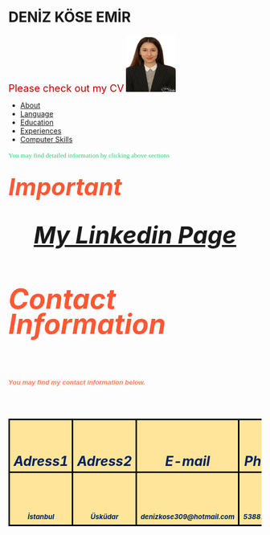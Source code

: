 <html>
<head>
<title>Deniz Köse Emir CV</title>
<script>
        let d = new Date();
        alert("Today's date is " + d);
    </script>
</head>
<body>
<h1>DENİZ KÖSE EMİR</h1>
<span
style='font-size:15.0pt;line-height:107%;color:#C00000'>Please check out my CV<o:p></o:p></span>
<img width=99 height=113  src="DKfoto.jpg" >
<nav>
  <ul>
    <li><a href="about.html">About</a></li>
    <li><a href="LANGUAGES.html">Language</a></li>
    <li><a href="EDUCATION.html">Education</a></li>
    <li><a href="EXPERIENCE.html">Experiences</a></li>
    <li><a href="COMPUTER SKILLS.html">Computer Skills</a></li>
  </ul>
</nav>
<font face="Tahoma" size="2px" color="#2ECC71">You may find detailed information by clicking above sections</font>
<h2><I><span
style='font-size:35.0pt;line-height:107%;color:#FF5733'>Important
<p align="center" class=MsoNormal><span lang=TR style='color:#002060;mso-ansi-language:TR'><a
href="https://tr.linkedin.com/in/deniz-k%C3%B6se-emir-89777193">My Linkedin Page</a><o:p></o:p></span></p>
<h3>Contact Information</h3>
<table class=MsoTableGrid border=1 cellspacing=0 cellpadding=0
 style='background:#FFE599;mso-background-themecolor:accent4;mso-background-themetint:
 102;border-collapse:collapse;border:none;mso-border-alt:solid windowtext 2.25pt;
 mso-yfti-tbllook:1184;mso-padding-alt:0cm 5.4pt 0cm 5.4pt;mso-border-insideh:
 2.25pt solid windowtext;mso-border-insidev:2.25pt solid windowtext'>
 <tr style='mso-yfti-irow:0;mso-yfti-firstrow:yes'>
  <td width=75 valign=top style='width:60pt;border:solid windowtext 2.25pt;
  padding:0cm 5.4pt 0cm 5.4pt'>
  <p class=MsoNormal align=center style='margin-bottom:0cm;margin-bottom:.0001pt;
  text-align:center;line-height:normal'><span style='font-size:20.0pt;
  color:#002060'>Adress1<o:p></o:p></span></p>
  </td>
  <td width=75 valign=top style='width:60pt;border:solid windowtext 2.25pt;
  border-left:none;mso-border-left-alt:solid windowtext 2.25pt;padding:0cm 5.4pt 0cm 5.4pt'>
  <p class=MsoNormal align=center style='margin-bottom:0cm;margin-bottom:.0001pt;
  text-align:center;line-height:normal'><span style='font-size:20.0pt;
  color:#002060'>Adress2<o:p></o:p></span></p>
  </td>
  <td width=75 valign=top style='width:60pt;border:solid windowtext 2.25pt;
  border-left:none;mso-border-left-alt:solid windowtext 2.25pt;padding:0cm 5.4pt 0cm 5.4pt'>
  <p class=MsoNormal align=center style='margin-bottom:0cm;margin-bottom:.0001pt;
  text-align:center;line-height:normal'><span style='font-size:20.0pt;
  color:#002060'>E-mail<o:p></o:p></span></p>
  </td>
  <td width=75 valign=top style='width:60pt;border:solid windowtext 2.25pt;
  border-left:none;mso-border-left-alt:solid windowtext 2.25pt;padding:0cm 5.4pt 0cm 5.4pt'>
  <p class=MsoNormal align=center style='margin-bottom:0cm;margin-bottom:.0001pt;
  text-align:center;line-height:normal'><span style='font-size:20.0pt;
  color:#002060'>Phone<o:p></o:p></span></p>
  </td>
 </tr>
 <tr style='mso-yfti-irow:0;mso-yfti-firstrow:yes'>
  <td width=75 valign=top style='width:60pt;border:solid windowtext 2.25pt;
  padding:0cm 5.4pt 0cm 5.4pt'>
  <p class=MsoNormal align=center style='margin-bottom:0cm;margin-bottom:.0001pt;
  text-align:center;line-height:normal'><span style='font-size:10.0pt;
  color:#002060'>İstanbul<o:p></o:p></span></p>
  </td>
  <td width=75 valign=top style='width:60pt;border:solid windowtext 2.25pt;
  border-left:none;mso-border-left-alt:solid windowtext 2.25pt;padding:0cm 5.4pt 0cm 5.4pt'>
  <p class=MsoNormal align=center style='margin-bottom:0cm;margin-bottom:.0001pt;
  text-align:center;line-height:normal'><span style='font-size:10.0pt;
  color:#002060'>Üsküdar<o:p></o:p></span></p>
  </td>
  <td width=75 valign=top style='width:60pt;border:solid windowtext 2.25pt;
  border-left:none;mso-border-left-alt:solid windowtext 2.25pt;padding:0cm 5.4pt 0cm 5.4pt'>
  <p class=MsoNormal align=center style='margin-bottom:0cm;margin-bottom:.0001pt;
  text-align:center;line-height:normal'><span style='font-size:10.0pt;
  color:#002060'>denizkose309@hotmail.com<o:p></o:p></span></p>
  </td>
  <td width=75 valign=top style='width:60pt;border:solid windowtext 2.25pt;
  border-left:none;mso-border-left-alt:solid windowtext 2.25pt;padding:0cm 5.4pt 0cm 5.4pt'>
  <p class=MsoNormal align=center style='margin-bottom:0cm;margin-bottom:.0001pt;
  text-align:center;line-height:normal'><span style='font-size:10.0pt;
  color:#002060'>5388714048<o:p></o:p></span></p>
  </td>
 </tr>
<font face="Arial" size="2px" color="#FF7A59">You may find my contact information below.</font>

